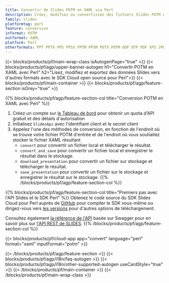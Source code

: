 ```yaml
---
title: Convertir de Slides POTM en XAML via Perl
description: Créez, modifiez ou convertissez des fichiers Slides POTM en XAML avec l'API REST et le SDK Perl Open Source
family: slides
platformtag: perl
feature: conversion
informat: POTM
outformat: XAML
platform: Perl
otherformats: PPT PPTX PPS PPSX PPTM PPSM POTX POTM ODP OTP PDF XPS JPEG PNG BMP TIFF SVG HTML SWF HTML5 GIF XML MD MPEG4
---
```


{{< blocks/products/pf/main-wrap-class isAutogenPage="true" >}}
{{< blocks/products/pf/agp/upper-banner-autogen h1="Convertir POTM en XAML avec Perl" h2="Lisez, modifiez et exportez des données Slides vers d'autres formats avec le SDK Cloud open source pour Perl">}}
{{< blocks/products/pf/main-container >}}
{{< blocks/products/pf/agp/feature-section isGrey="true" >}}

{{% blocks/products/pf/agp/feature-section-col title="Conversion POTM en XAML avec Perl" %}}
1. Créez un compte sur <a href="https://dashboard.aspose.cloud/">le Tableau de bord</a> pour obtenir un quota d'API gratuit et des détails d'autorisation
1. Initialisez ```SlidesApi``` avec l'identifiant client et le secret client
1. Appelez l'une des méthodes de conversion, en fonction de l'endroit où se trouve votre fichier POTM d'entrée et de l'endroit où vous souhaitez stocker le fichier XAML résultant
    - ```convert``` pour convertir un fichier local et télécharger le résultat.
    - ```convert_and_save``` pour convertir un fichier local et enregistrer le résultat dans le stockage.
    - ```download_presentation``` pour convertir un fichier sur stockage et télécharger le résultat.
    - ```save_presentation``` pour convertir un fichier sur le stockage et enregistrer le résultat sur le stockage.
{{% /blocks/products/pf/agp/feature-section-col %}}

{{% blocks/products/pf/agp/feature-section-col title="Premiers pas avec l'API Slides et le SDK Perl" %}}
Obtenez le code source du SDK Slides Cloud pour Perl auprès de [GitHub](https://github.com/aspose-slides-cloud/aspose-slides-cloud-perl) pour compiler le SDK vous-même ou dirigez-vous vers [les versions](https://releases.aspose.cloud/) pour d'autres options de téléchargement.

Consultez également [la référence de l'API](https://apireference.aspose.cloud/slides/) basée sur Swagger pour en savoir plus sur [l'API REST de SLIDES](https://products.aspose.cloud/slides/curl/).
{{% /blocks/products/pf/agp/feature-section-col %}}

{{< blocks/products/pf/cloud-app app="convert" language="perl" format="xaml" inputFormat="potm" >}}

{{< /blocks/products/pf/agp/feature-section >}}
{{< blocks/products/pf/agp/i18n/faq-autogen >}}
{{< blocks/products/pf/agp/i18n/other-supported-autogen useCardStyle="true" >}}
{{< /blocks/products/pf/main-container >}}
{{< /blocks/products/pf/main-wrap-class >}}